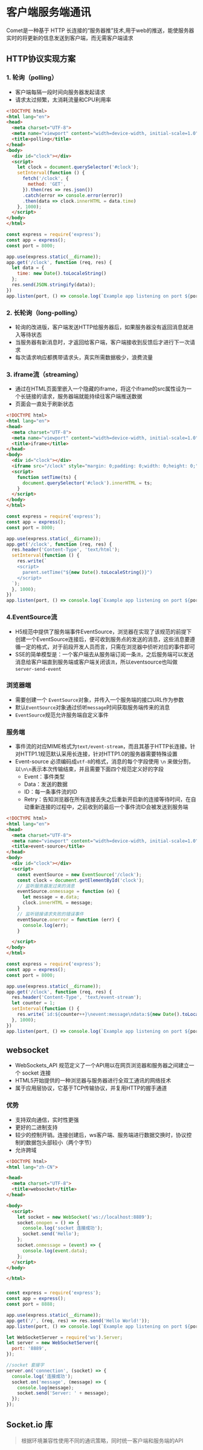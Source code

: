 # 客户端服务端通讯

Comet是一种基于 HTTP 长连接的“服务器推”技术,用于web的推送，能使服务器实时的将更新的信息发送到客户端，而无需客户端请求

## HTTP协议实现方案

### 1. 轮询（polling）

- 客户端每隔一段时间向服务器发起请求
- 请求太过频繁，太消耗流量和CPU利用率



```html
<!DOCTYPE html>
<html lang="en">
<head>
  <meta charset="UTF-8">
  <meta name="viewport" content="width=device-width, initial-scale=1.0">
  <title>polling</title>
</head>
<body>
  <div id="clock"></div>
  <script>
    let clock = document.querySelector('#clock');
    setInterval(function () {
      fetch('/clock', {
        method: 'GET',
      }).then(res => res.json())
      .catch(error => console.error(error))
      .then(data => clock.innerHTML = data.time)
    }, 1000);
  </script>
</body>
</html>
```



```js
const express = require('express');
const app = express();
const port = 8000;

app.use(express.static(__dirname));
app.get('/clock', function (req, res) {
  let data = {
    time: new Date().toLocaleString()
  };
  res.send(JSON.stringify(data));
})
app.listen(port, () => console.log(`Example app listening on port ${port}!`));
```



### 2. 长轮询（long-polling）

- 轮询的改进版，客户端发送HTTP给服务器后，如果服务器没有返回消息就进入等待状态
- 当服务器有新消息时，才返回给客户端，客户端接收到反馈后才进行下一次请求
- 每次请求响应都携带请求头，真实所需数据极少，浪费流量

### 3. iframe流（streaming）

- 通过在HTML页面里嵌入一个隐藏的iframe，将这个iframe的src属性设为一个长链接的请求，服务器端就能持续往客户端推送数据
- 页面会一直处于刷新状态



```html
<!DOCTYPE html>
<html lang="en">
<head>
  <meta charset="UTF-8">
  <meta name="viewport" content="width=device-width, initial-scale=1.0">
  <title>iframe</title>
</head>
<body>
  <div id="clock"></div>
  <iframe src="/clock" style="margin: 0;padding: 0;width: 0;height: 0;"></iframe>
  <script>
    function setTime(ts) {
      document.querySelector('#clock').innerHTML = ts;
    }
  </script>
</body>
</html>
```



```js
const express = require('express');
const app = express();
const port = 8000;

app.use(express.static(__dirname));
app.get('/clock', function (req, res) {
  res.header('Content-Type', 'text/html');
  setInterval(function () {
    res.write(`
    <script>
      parent.setTime("${new Date().toLocaleString()}")
    </script>
  `);
  }, 1000);
})
app.listen(port, () => console.log(`Example app listening on port ${port}!`));
```



### 4.EventSource流

- H5规范中提供了服务端事件EventSource，浏览器在实现了该规范的前提下创建一个EventSource连接后，便可收到服务点的发送的消息，这些消息要遵循一定的格式，对于前段开发人员而言，只需在浏览器中侦听对应的事件即可
- SSE的简单模型是：一个客户端去从服务端订阅一条`流`，之后服务端可以发送消息给客户端直到服务端或客户端关闭该`流`，所以eventsource也叫做 `server-send-event`

### 浏览器端

- 需要创建一个 `EventSource`对象，并传入一个服务端的接口URL作为参数
- 默认`EventSource`对象通过侦听`message`时间获取服务端传来的消息
- `EventSource`规范允许服务端自定义事件

### 服务端

- 事件流的对应MIME格式为`text/event-stream`，而且其基于HTTP长连接。针对HTTP1.1规范默认采用长连接，针对HTTP1.0的服务器需要特殊设置
- Event-source 必须编码成`utf-8`的格式，消息的每个字段使用 `\n` 来做分割，以`\n\n`表示本次传输结束，并且需要下面四个规范定义好的字段
  - Event：事件类型
  - Data：发送的数据
  - ID：每一条事件流的ID
  - Retry：告知浏览器在所有连接丢失之后重新开启新的连接等待时间，在自动重新连接的过程中，之前收到的最后一个事件流ID会被发送到服务端



```html
<!DOCTYPE html>
<html lang="en">
<head>
  <meta charset="UTF-8">
  <meta name="viewport" content="width=device-width, initial-scale=1.0">
  <title>event-source</title>
</head>
<body>
  <div id="clock"></div>
  <script>
    const eventSource = new EventSource('/clock');
    const clock = document.getElementById('clock');
    // 监听服务器发过来的消息
    eventSource.onmessage = function (e) {
      let message = e.data;
      clock.innerHTML = message;
    }
    // 监听链接请求失败的错误事件
    eventSource.onerror = function (err) {
      console.log(err);
    }

  </script>
</body>
</html>
```



```js
const express = require('express');
const app = express();
const port = 8000;

app.use(express.static(__dirname));
app.get('/clock', function (req, res) {
  res.header('Content-Type', 'text/event-stream');
  let counter = 1;
  setInterval(function () {
    res.write(`id:${counter++}\nevent:message\ndata:${new Date().toLocaleString()}\n\n`);
  }, 1000);
})
app.listen(port, () => console.log(`Example app listening on port ${port}!`));
```

## websocket

- WebSockets_API 规范定义了一个API用以在网页浏览器和服务器之间建立一个 socket 连接
- HTML5开始提供的一种浏览器与服务器进行全双工通讯的网络技术
- 属于应用层协议，它基于TCP传输协议，并复用HTTP的握手通道

### 优势

- 支持双向通信，实时性更强
- 更好的二进制支持
- 较少的控制开销。连接创建后，ws客户端、服务端进行数据交换时，协议控制的数据包头部较小（两个字节）
- 允许跨域



```html
<!DOCTYPE html>
<html lang="zh-CN">

<head>
  <meta charset="UTF-8">
  <title>websocket</title>
</head>

<body>
  <script>
    let socket = new WebSocket('ws://localhost:8889');
    socket.onopen = () => {
      console.log('socket 连接成功');
      socket.send('Hello');
    };
    socket.onmessage = (event) => {
      console.log(event.data);
    };
  </script>
</body>

</html>
```

### 

```js
const express = require('express');
const app = express();
const port = 8888;

app.use(express.static(__dirname));
app.get('/', (req, res) => res.send('Hello World!'));
app.listen(port, () => console.log(`Example app listening on port ${port}!`));

let WebSocketServer = require('ws').Server;
let server = new WebSocketServer({
  port: '8889',
});

//socket 套接字
server.on('connection', (socket) => {
  console.log('连接成功');
  socket.on('message', (message) => {
    console.log(message);
    socket.send('Server: ' + message);
  });
});
```



## Socket.io 库

> 根据环境兼容性使用不同的通讯策略，同时统一客户端和服务端的API

